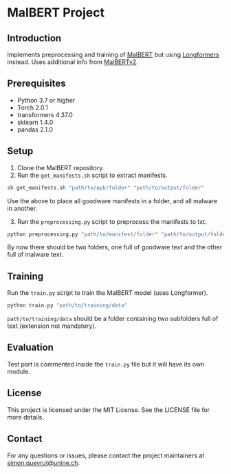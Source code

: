 # MalBERT Project

## Introduction
Implements preprocessing and training of [MalBERT](https://ieeexplore.ieee.org/document/9659287) but using [Longformers](https://huggingface.co/docs/transformers/model_doc/longformer) instead. Uses additional info from [MalBERTv2](https://www.mdpi.com/2504-2289/7/2/60).

## Prerequisites
- Python 3.7 or higher
- Torch 2.0.1
- transformers 4.37.0
- sklearn 1.4.0
- pandas 2.1.0

## Setup
1. Clone the MalBERT repository.
2. Run the `get_manifests.sh` script to extract manifests.
```bash
sh get_manifests.sh "path/to/apk/folder" "path/to/output/folder"
```
Use the above to place all goodware manifests in a folder, and all malware in another.

3. Run the `preprocessing.py` script to preprocess the manifests to txt.
```python
python preprocessing.py "path/to/manifest/folder" "path/to/output/folder"
````
By now there should be two folders, one full of goodware text and the other full of malware text.

## Training
Run the `train.py` script to train the MalBERT model (uses Longformer).
```python
python train.py "path/to/training/data"
```
`path/to/training/data` should be a folder containing two subfolders full of text (extension not mandatory).

## Evaluation
Test part is commented inside the `train.py` file but it will have its own module.

## License
This project is licensed under the MIT License. See the LICENSE file for more details.

## Contact
For any questions or issues, please contact the project maintainers at simon.queyrut@unine.ch.